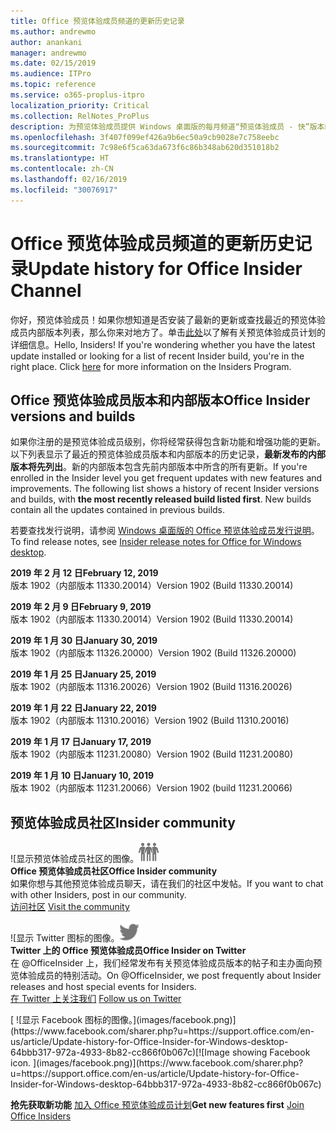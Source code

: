 ```yaml
---
title: Office 预览体验成员频道的更新历史记录
ms.author: andrewmo
author: anankani
manager: andrewmo
ms.date: 02/15/2019
ms.audience: ITPro
ms.topic: reference
ms.service: o365-proplus-itpro
localization_priority: Critical
ms.collection: RelNotes_ProPlus
description: 为预览体验成员提供 Windows 桌面版的每月频道“预览体验成员 - 快”版本的更新历史记录
ms.openlocfilehash: 3f407f099ef426a9b6ec50a9cb9028e7c758eebc
ms.sourcegitcommit: 7c98e6f5ca63da673f6c86b348ab620d351018b2
ms.translationtype: HT
ms.contentlocale: zh-CN
ms.lasthandoff: 02/16/2019
ms.locfileid: "30076917"
---
```

# <a name="update-history-for-office-insider-channel"></a><span data-ttu-id="8e409-103">Office 预览体验成员频道的更新历史记录</span><span class="sxs-lookup"><span data-stu-id="8e409-103">Update history for Office Insider Channel</span></span>

<span data-ttu-id="8e409-p101">你好，预览体验成员！如果你想知道是否安装了最新的更新或查找最近的预览体验成员内部版本列表，那么你来对地方了。单击[此处](https://insider.office.com/)以了解有关预览体验成员计划的详细信息。</span><span class="sxs-lookup"><span data-stu-id="8e409-p101">Hello, Insiders! If you're wondering whether you have the latest update installed or looking for a list of recent Insider build, you're in the right place. Click [here](https://insider.office.com/) for more information on the Insiders Program.</span></span>

## <a name="office-insider-versions-and-builds"></a><span data-ttu-id="8e409-107">Office 预览体验成员版本和内部版本</span><span class="sxs-lookup"><span data-stu-id="8e409-107">Office Insider versions and builds</span></span>

<span data-ttu-id="8e409-p102">如果你注册的是预览体验成员级别，你将经常获得包含新功能和增强功能的更新。以下列表显示了最近的预览体验成员版本和内部版本的历史记录，**最新发布的内部版本将先列出**。新的内部版本包含先前内部版本中所含的所有更新。</span><span class="sxs-lookup"><span data-stu-id="8e409-p102">If you're enrolled in the Insider level you get frequent updates with new features and improvements. The following list shows a history of recent Insider versions and builds, with **the most recently released build listed first**. New builds contain all the updates contained in previous builds.</span></span> 

<span data-ttu-id="8e409-111">若要查找发行说明，请参阅 [Windows 桌面版的 Office 预览体验成员发行说明](https://support.office.com/zh-CN/article/insider-release-notes-for-office-for-windows-desktop-523b3d33-8f46-4c79-b427-fdcf40c0b433)。</span><span class="sxs-lookup"><span data-stu-id="8e409-111">To find release notes, see [Insider release notes for Office for Windows desktop](https://support.office.com/zh-CN/article/insider-release-notes-for-office-for-windows-desktop-523b3d33-8f46-4c79-b427-fdcf40c0b433).</span></span>

<span data-ttu-id="8e409-112">**2019 年 2 月 12 日**</span><span class="sxs-lookup"><span data-stu-id="8e409-112">**February 12, 2019**</span></span><br/> <span data-ttu-id="8e409-113">版本 1902（内部版本 11330.20014）</span><span class="sxs-lookup"><span data-stu-id="8e409-113">Version 1902 (Build 11330.20014)</span></span><br/> 

<span data-ttu-id="8e409-114">**2019 年 2 月 9 日**</span><span class="sxs-lookup"><span data-stu-id="8e409-114">**February 9, 2019**</span></span><br/> <span data-ttu-id="8e409-115">版本 1902（内部版本 11330.20014）</span><span class="sxs-lookup"><span data-stu-id="8e409-115">Version 1902 (Build 11330.20014)</span></span><br/> 

<span data-ttu-id="8e409-116">**2019 年 1 月 30 日**</span><span class="sxs-lookup"><span data-stu-id="8e409-116">**January 30, 2019**</span></span><br/> <span data-ttu-id="8e409-117">版本 1902（内部版本 11326.20000）</span><span class="sxs-lookup"><span data-stu-id="8e409-117">Version 1902 (Build 11326.20000)</span></span><br/> 

<span data-ttu-id="8e409-118">**2019 年 1 月 25 日**</span><span class="sxs-lookup"><span data-stu-id="8e409-118">**January 25, 2019**</span></span><br/> <span data-ttu-id="8e409-119">版本 1902（内部版本 11316.20026）</span><span class="sxs-lookup"><span data-stu-id="8e409-119">Version 1902 (Build 11316.20026)</span></span><br/> 

<span data-ttu-id="8e409-120">**2019 年 1 月 22 日**</span><span class="sxs-lookup"><span data-stu-id="8e409-120">**January 22, 2019**</span></span><br/> <span data-ttu-id="8e409-121">版本 1902（内部版本 11310.20016）</span><span class="sxs-lookup"><span data-stu-id="8e409-121">Version 1902 (Build 11310.20016)</span></span><br/> 

<span data-ttu-id="8e409-122">**2019 年 1 月 17 日**</span><span class="sxs-lookup"><span data-stu-id="8e409-122">**January 17, 2019**</span></span><br/> <span data-ttu-id="8e409-123">版本 1902（内部版本 11231.20080）</span><span class="sxs-lookup"><span data-stu-id="8e409-123">Version 1902 (Build 11231.20080)</span></span><br/>

<span data-ttu-id="8e409-124">**2019 年 1 月 10 日**</span><span class="sxs-lookup"><span data-stu-id="8e409-124">**January 10, 2019**</span></span><br/> <span data-ttu-id="8e409-125">版本 1902（内部版本 11231.20066）</span><span class="sxs-lookup"><span data-stu-id="8e409-125">Version 1902 (build 11231.20066)</span></span><br/> 


## <a name="insider-community"></a><span data-ttu-id="8e409-126">预览体验成员社区</span><span class="sxs-lookup"><span data-stu-id="8e409-126">Insider community</span></span>

<span data-ttu-id="8e409-127">![显示预览体验成员社区的图像。</span><span class="sxs-lookup"><span data-stu-id="8e409-127">![Image showing insider community.</span></span> ](images/insidercommunity.png) <br/>
<span data-ttu-id="8e409-128">**Office 预览体验成员社区**</span><span class="sxs-lookup"><span data-stu-id="8e409-128">**Office Insider community**</span></span><br/> <span data-ttu-id="8e409-129">如果你想与其他预览体验成员聊天，请在我们的社区中发帖。</span><span class="sxs-lookup"><span data-stu-id="8e409-129">If you want to chat with other Insiders, post in our community.</span></span><br/><span data-ttu-id="8e409-130"> 
[访问社区](https://go.microsoft.com/fwlink/?linkid=843493)</span><span class="sxs-lookup"><span data-stu-id="8e409-130"> 
[Visit the community](https://go.microsoft.com/fwlink/?linkid=843493)</span></span><br/> 

<span data-ttu-id="8e409-131">![显示 Twitter 图标的图像。</span><span class="sxs-lookup"><span data-stu-id="8e409-131">![Image showing twitter icon.</span></span> ](images/twitter.png)<br/>
<span data-ttu-id="8e409-132">**Twitter 上的 Office 预览体验成员**</span><span class="sxs-lookup"><span data-stu-id="8e409-132">**Office Insider on Twitter**</span></span><br/> <span data-ttu-id="8e409-133">在 @OfficeInsider 上，我们经常发布有关预览体验成员版本的帖子和主办面向预览体验成员的特别活动。</span><span class="sxs-lookup"><span data-stu-id="8e409-133">On @OfficeInsider, we post frequently about Insider releases and host special events for Insiders.</span></span><br/><span data-ttu-id="8e409-134"> 
[在 Twitter 上关注我们](https://go.microsoft.com/fwlink/?linkid=717717)</span><span class="sxs-lookup"><span data-stu-id="8e409-134"> 
[Follow us on Twitter](https://go.microsoft.com/fwlink/?linkid=717717)</span></span><br/> 

<span data-ttu-id="8e409-135">
  [
  ![显示 Facebook 图标的图像。](images/facebook.png)](https://www.facebook.com/sharer.php?u=https://support.office.com/en-us/article/Update-history-for-Office-Insider-for-Windows-desktop-64bbb317-972a-4933-8b82-cc866f0b067c)</span><span class="sxs-lookup"><span data-stu-id="8e409-135">[![Image showing Facebook icon. ](images/facebook.png)](https://www.facebook.com/sharer.php?u=https://support.office.com/en-us/article/Update-history-for-Office-Insider-for-Windows-desktop-64bbb317-972a-4933-8b82-cc866f0b067c)</span></span>


<span data-ttu-id="8e409-136">**抢先获取新功能**
[加入 Office 预览体验成员计划](https://insider.office.com/)</span><span class="sxs-lookup"><span data-stu-id="8e409-136">**Get new features first**
[Join Office Insiders](https://insider.office.com/)</span></span>